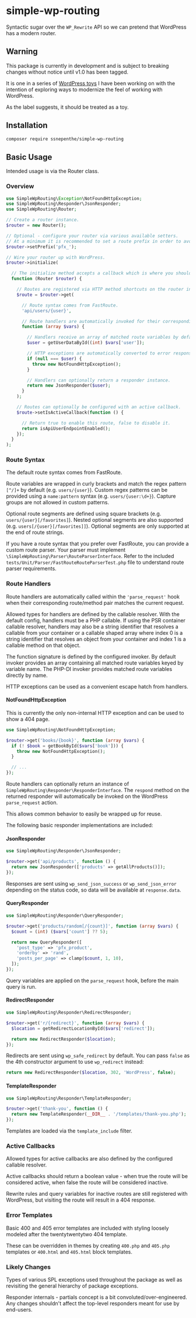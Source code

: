 # simple-wp-routing

Syntactic sugar over the `WP_Rewrite` API so we can pretend that WordPress has a modern router.

## Warning

This package is currently in development and is subject to breaking changes without notice until v1.0 has been tagged.

It is one in a series of [WordPress toys](https://github.com/ssnepenthe?tab=repositories&q=topic%3Atoy+topic%3Awordpress&type=&language=&sort=) I have been working on with the intention of exploring ways to modernize the feel of working with WordPress.

As the label suggests, it should be treated as a toy.

## Installation

```sh
composer require ssnepenthe/simple-wp-routing
```

## Basic Usage

Intended usage is via the Router class.

### Overview

```php
use SimpleWpRouting\Exception\NotFoundHttpException;
use SimpleWpRouting\Responder\JsonResponder;
use SimpleWpRouting\Router;

// Create a router instance.
$router = new Router();

// Optional - configure your router via various available setters.
// At a minimum it is recommended to set a route prefix in order to avoid conflicts with core and other plugins.
$router->setPrefix('pfx_');

// Wire your router up with WordPress.
$router->initialize(

  // The initialize method accepts a callback which is where you should add all of your routes.
  function (Router $router) {

    // Routes are registered via HTTP method shortcuts on the router instance.
    $route = $router->get(

      // Route syntax comes from FastRoute.
      'api/users/{user}',

      // Route handlers are automatically invoked for their corresponding route/HTTP method pair.
      function (array $vars) {

        // Handlers receive an array of matched route variables by default.
        $user = getUserDataById((int) $vars['user']);

        // HTTP exceptions are automatically converted to error responses.
        if (null === $user) {
          throw new NotFoundHttpException();
        }

        // Handlers can optionally return a responder instance.
        return new JsonResponder($user);
      }
    );

    // Routes can optionally be configured with an active callback.
    $route->setIsActiveCallback(function () {

      // Return true to enable this route, false to disable it.
      return isApiUserEndpointEnabled();
    });
  }
);
```

### Route Syntax

The default route syntax comes from FastRoute.

Route variables are wrapped in curly brackets and match the regex pattern `[^/]+` by default (e.g. `users/{user}`). Custom regex patterns can be provided using a `name:pattern` syntax (e.g. `users/{user:\d+}`). Capture groups are not allowed in custom patterns.

Optional route segments are defined using square brackets (e.g. `users/{user}[/favorites]`). Nested optional segments are also supported (e.g. `users[/{user}[/favorites]]`). Optional segments are only supported at the end of route strings.

If you have a route syntax that you prefer over FastRoute, you can provide a custom route parser. Your parser must implement `\SimpleWpRouting\Parser\RouteParserInterface`. Refer to the included `tests/Unit/Parser/FastRouteRouteParserTest.php` file to understand route parser requirements.

### Route Handlers

Route handlers are automatically called within the `'parse_request'` hook when their corresponding route/method pair matches the current request.

Allowed types for handlers are defined by the callable resolver. With the default config, handlers must be a PHP callable. If using the PSR container callable resolver, handlers may also be a string identifier that resolves a callable from your container or a callable shaped array where index 0 is a string identifier that resolves an object from your container and index 1 is a callable method on that object.

The function signature is defined by the configured invoker. By default invoker provides an array containing all matched route variables keyed by variable name. The PHP-DI invoker provides matched route variables directly by name.

HTTP exceptions can be used as a convenient escape hatch from handlers.

#### NotFoundHttpException

This is currently the only non-internal HTTP exception and can be used to show a 404 page.

```php
use SimpleWpRouting\NotFoundHttpException;

$router->get('books/{book}', function (array $vars) {
  if (! $book = getBookById($vars['book'])) {
    throw new NotFoundHttpException();
  }

  // ...
});
```

Route handlers can optionally return an instance of `SimpleWpRouting\Responder\ResponderInterface`. The `respond` method on the returned responder will automatically be invoked on the WordPress `parse_request` action.

This allows common behavior to easily be wrapped up for reuse.

The following basic responder implementations are included:

#### JsonResponder

```php
use SimpleWpRouting\Responder\JsonResponder;

$router->get('api/products', function () {
  return new JsonResponder(['products' => getAllProducts()]);
});
```

Responses are sent using `wp_send_json_success` or `wp_send_json_error` depending on the status code, so data will be available at `response.data`.

#### QueryResponder

```php
use SimpleWpRouting\Responder\QueryResponder;

$router->get('products/random[/{count}]', function (array $vars) {
  $count = (int) ($vars['count'] ?? 5);

  return new QueryResponder([
    'post_type' => 'pfx_product',
    'orderby' => 'rand',
    'posts_per_page' => clamp($count, 1, 10),
  ]);
});
```

Query variables are applied on the `parse_request` hook, before the main query is run.

#### RedirectResponder

```php
use SimpleWpRouting\Responder\RedirectResponder;

$router->get('r/{redirect}', function (array $vars) {
  $location = getRedirectLocationById($vars['redirect']);

  return new RedirectResponder($location);
});
```

Redirects are sent using `wp_safe_redirect` by default. You can pass `false` as the 4th constructor argument to use `wp_redirect` instead:

```php
return new RedirectResponder($location, 302, 'WordPress', false);
```

#### TemplateResponder

```php
use SimpleWpRouting\Responder\TemplateResponder;

$router->get('thank-you', function () {
  return new TemplateResponder(__DIR__ . '/templates/thank-you.php');
});
```

Templates are loaded via the `template_include` filter.

### Active Callbacks

Allowed types for active callbacks are also defined by the configured callable resolver.

Active callbacks should return a boolean value - when true the route will be considered active, when false the route will be considered inactive.

Rewrite rules and query variables for inactive routes are still registered with WordPress, but visiting the route will result in a 404 response.

### Error Templates

Basic 400 and 405 error templates are included with styling loosely modeled after the twentytwentytwo 404 template.

These can be overridden in themes by creating `400.php` and `405.php` templates or `400.html` and `405.html` block templates.

### Likely Changes

Types of various SPL exceptions used throughout the package as well as revisiting the general hierarchy of package exceptions.

Responder internals - partials concept is a bit convoluted/over-engineered. Any changes shouldn't affect the top-level responders meant for use by end-users.
